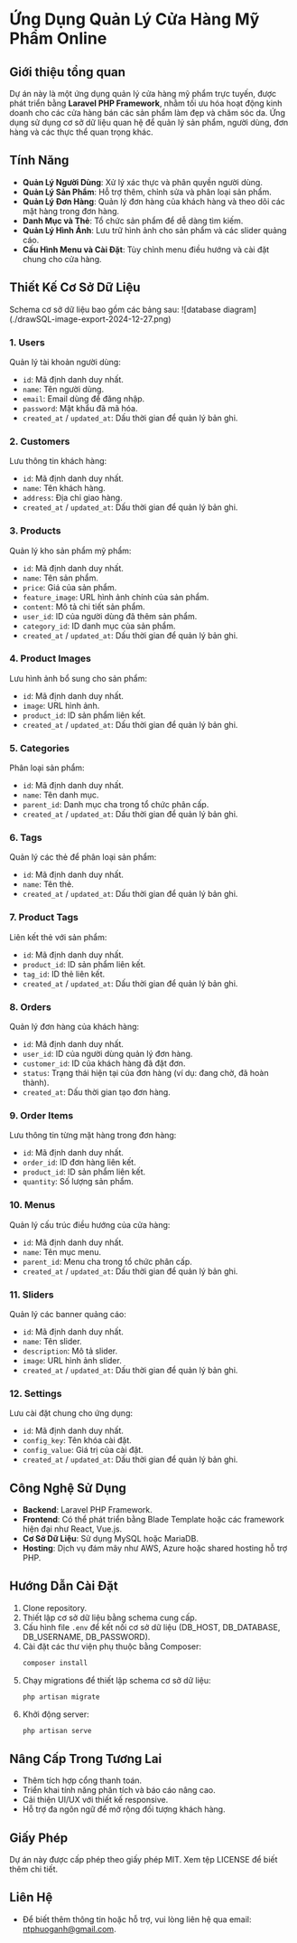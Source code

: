 # Ứng Dụng Quản Lý Cửa Hàng Mỹ Phẩm Online

## Giới thiệu tổng quan
Dự án này là một ứng dụng quản lý cửa hàng mỹ phẩm trực tuyến, được phát triển bằng **Laravel PHP Framework**, nhằm tối ưu hóa hoạt động kinh doanh cho các cửa hàng bán các sản phẩm làm đẹp và chăm sóc da. Ứng dụng sử dụng cơ sở dữ liệu quan hệ để quản lý sản phẩm, người dùng, đơn hàng và các thực thể quan trọng khác.

## Tính Năng
- **Quản Lý Người Dùng**: Xử lý xác thực và phân quyền người dùng.
- **Quản Lý Sản Phẩm**: Hỗ trợ thêm, chỉnh sửa và phân loại sản phẩm.
- **Quản Lý Đơn Hàng**: Quản lý đơn hàng của khách hàng và theo dõi các mặt hàng trong đơn hàng.
- **Danh Mục và Thẻ**: Tổ chức sản phẩm để dễ dàng tìm kiếm.
- **Quản Lý Hình Ảnh**: Lưu trữ hình ảnh cho sản phẩm và các slider quảng cáo.
- **Cấu Hình Menu và Cài Đặt**: Tùy chỉnh menu điều hướng và cài đặt chung cho cửa hàng.

## Thiết Kế Cơ Sở Dữ Liệu
Schema cơ sở dữ liệu bao gồm các bảng sau:
![database diagram] (./drawSQL-image-export-2024-12-27.png)

### 1. **Users**
Quản lý tài khoản người dùng:
- `id`: Mã định danh duy nhất.
- `name`: Tên người dùng.
- `email`: Email dùng để đăng nhập.
- `password`: Mật khẩu đã mã hóa.
- `created_at` / `updated_at`: Dấu thời gian để quản lý bản ghi.

### 2. **Customers**
Lưu thông tin khách hàng:
- `id`: Mã định danh duy nhất.
- `name`: Tên khách hàng.
- `address`: Địa chỉ giao hàng.
- `created_at` / `updated_at`: Dấu thời gian để quản lý bản ghi.

### 3. **Products**
Quản lý kho sản phẩm mỹ phẩm:
- `id`: Mã định danh duy nhất.
- `name`: Tên sản phẩm.
- `price`: Giá của sản phẩm.
- `feature_image`: URL hình ảnh chính của sản phẩm.
- `content`: Mô tả chi tiết sản phẩm.
- `user_id`: ID của người dùng đã thêm sản phẩm.
- `category_id`: ID danh mục của sản phẩm.
- `created_at` / `updated_at`: Dấu thời gian để quản lý bản ghi.

### 4. **Product Images**
Lưu hình ảnh bổ sung cho sản phẩm:
- `id`: Mã định danh duy nhất.
- `image`: URL hình ảnh.
- `product_id`: ID sản phẩm liên kết.
- `created_at` / `updated_at`: Dấu thời gian để quản lý bản ghi.

### 5. **Categories**
Phân loại sản phẩm:
- `id`: Mã định danh duy nhất.
- `name`: Tên danh mục.
- `parent_id`: Danh mục cha trong tổ chức phân cấp.
- `created_at` / `updated_at`: Dấu thời gian để quản lý bản ghi.

### 6. **Tags**
Quản lý các thẻ để phân loại sản phẩm:
- `id`: Mã định danh duy nhất.
- `name`: Tên thẻ.
- `created_at` / `updated_at`: Dấu thời gian để quản lý bản ghi.

### 7. **Product Tags**
Liên kết thẻ với sản phẩm:
- `id`: Mã định danh duy nhất.
- `product_id`: ID sản phẩm liên kết.
- `tag_id`: ID thẻ liên kết.
- `created_at` / `updated_at`: Dấu thời gian để quản lý bản ghi.

### 8. **Orders**
Quản lý đơn hàng của khách hàng:
- `id`: Mã định danh duy nhất.
- `user_id`: ID của người dùng quản lý đơn hàng.
- `customer_id`: ID của khách hàng đã đặt đơn.
- `status`: Trạng thái hiện tại của đơn hàng (ví dụ: đang chờ, đã hoàn thành).
- `created_at`: Dấu thời gian tạo đơn hàng.

### 9. **Order Items**
Lưu thông tin từng mặt hàng trong đơn hàng:
- `id`: Mã định danh duy nhất.
- `order_id`: ID đơn hàng liên kết.
- `product_id`: ID sản phẩm liên kết.
- `quantity`: Số lượng sản phẩm.

### 10. **Menus**
Quản lý cấu trúc điều hướng của cửa hàng:
- `id`: Mã định danh duy nhất.
- `name`: Tên mục menu.
- `parent_id`: Menu cha trong tổ chức phân cấp.
- `created_at` / `updated_at`: Dấu thời gian để quản lý bản ghi.

### 11. **Sliders**
Quản lý các banner quảng cáo:
- `id`: Mã định danh duy nhất.
- `name`: Tên slider.
- `description`: Mô tả slider.
- `image`: URL hình ảnh slider.
- `created_at` / `updated_at`: Dấu thời gian để quản lý bản ghi.

### 12. **Settings**
Lưu cài đặt chung cho ứng dụng:
- `id`: Mã định danh duy nhất.
- `config_key`: Tên khóa cài đặt.
- `config_value`: Giá trị của cài đặt.
- `created_at` / `updated_at`: Dấu thời gian để quản lý bản ghi.

## Công Nghệ Sử Dụng
- **Backend**: Laravel PHP Framework.
- **Frontend**: Có thể phát triển bằng Blade Template hoặc các framework hiện đại như React, Vue.js.
- **Cơ Sở Dữ Liệu**: Sử dụng MySQL hoặc MariaDB.
- **Hosting**: Dịch vụ đám mây như AWS, Azure hoặc shared hosting hỗ trợ PHP.

## Hướng Dẫn Cài Đặt
1. Clone repository.
2. Thiết lập cơ sở dữ liệu bằng schema cung cấp.
3. Cấu hình file `.env` để kết nối cơ sở dữ liệu (DB_HOST, DB_DATABASE, DB_USERNAME, DB_PASSWORD).
4. Cài đặt các thư viện phụ thuộc bằng Composer:
   ```bash
   composer install
   ```
5. Chạy migrations để thiết lập schema cơ sở dữ liệu:
   ```bash
   php artisan migrate
   ```
6. Khởi động server:
   ```bash
   php artisan serve
   ```

## Nâng Cấp Trong Tương Lai
- Thêm tích hợp cổng thanh toán.
- Triển khai tính năng phân tích và báo cáo nâng cao.
- Cải thiện UI/UX với thiết kế responsive.
- Hỗ trợ đa ngôn ngữ để mở rộng đối tượng khách hàng.

## Giấy Phép
Dự án này được cấp phép theo giấy phép MIT. Xem tệp LICENSE để biết thêm chi tiết.

## Liên Hệ
- Để biết thêm thông tin hoặc hỗ trợ, vui lòng liên hệ qua email: [ntphuoganh@gmail.com](mailto:ntphuoganhe@gmail.com).


